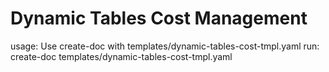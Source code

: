 # Dynamic Tables Cost Management

usage: Use create-doc with templates/dynamic-tables-cost-tmpl.yaml
run: create-doc templates/dynamic-tables-cost-tmpl.yaml
